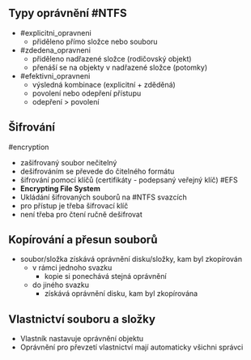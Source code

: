 ## Typy oprávnění #NTFS
- #explicitni_opravneni 
	-  přiděleno přímo složce nebo souboru
- #zdedena_opravneni 
	- přiděleno nadřazené složce (rodičovský objekt)
	- přenáší se na objekty v nadřazené složce (potomky)
- #efektivni_opravneni 
	- výsledná kombinace  (explicitní + zděděná)
	- povolení nebo odepření přístupu
	- odepření > povolení

## Šifrování
#encryption
- zašifrovaný soubor nečitelný
- dešifrováním se převede do čitelného formátu
- šifrování pomocí klíčů (certifikáty - podepsaný veřejný klíč)
#EFS
- **Encrypting File System**
- Ukládání šifrovaných souborů na #NTFS svazcích
- pro přístup je třeba šifrovací klíč
- není třeba pro čtení ručně dešifrovat

## Kopírování a přesun souborů
- soubor/složka získává oprávnění disku/složky, kam byl zkopírován
	- v rámci jednoho svazku
		- kopie si ponechává stejná oprávnění
	- do jiného svazku
		- získává oprávnění disku, kam byl zkopírována

## Vlastnictví souboru a složky
- Vlastník nastavuje oprávnění objektu
- Oprávnění pro převzetí vlastnictví mají automaticky všichni správci